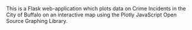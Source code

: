 This is a Flask web-application which plots data on Crime Incidents in the City of Buffalo on an interactive map using the Plotly JavaScript Open Source Graphing Library. 
